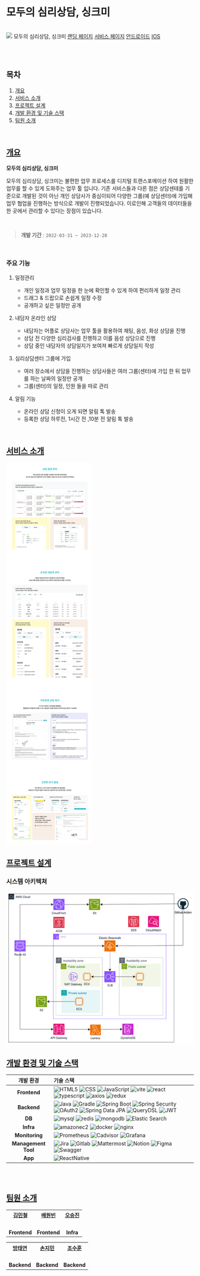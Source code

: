 # 모두의 심리상담, 싱크미

<br/>
<img src="../resource/img/main.png />
<br/><br/>

> 싱크미는 심리상담사분들의 업무를 도와드리는 업무 툴 입니다.

<br/>

|모두의 심리상담, 싱크미|
| :------: |
|[랜딩 페이지](https://thinkme.co.kr)|
|[서비스 페이지](https://app.thinkme.co.kr)|
|[안드로이드](https://play.google.com/store/search?q=%EC%8B%B1%ED%81%AC%EB%AF%B8&c=apps&hl=ko)|
|[IOS](https://apps.apple.com/kr/app/%EC%8B%B1%ED%81%AC%EB%AF%B8-%EB%AA%A8%EB%91%90%EC%9D%98-%EC%8B%AC%EB%A6%AC%EC%83%81%EB%8B%B4/id1658472436)|

<br><br>

## 목차
1. [개요](#개요)
2. [서비스 소개](#서비스-소개)
3. [프로젝트 설계](#프로젝트-설계)
4. [개발 환경 및 기술 스택](#개발-환경-및-기술-스택)
5. [팀원 소개](#팀원-소개)

<br/>

## [개요](#목차)

**모두의 심리상담, 싱크미**

모두의 심리상담, 싱크미는 불편한 업무 프로세스를 디지털 트랜스포메이션 하여 원활한 업무를 할 수 있게 도와주는 업무 툴 입니다. 기존 서비스들과 다른 점은 상담센테를 기준으로 개발된 것이 아닌 개인 상담사가 중심이되어 다양한 그룹(예 상담센터)에 가입해 업무 협업을 진행하는 방식으로 개발이 진행되었습니다. 이로인해 고객들의 데이터들을 한 곳에서 관리할 수 있다는 장점이 있습니다.

<br>

> **개발 기간** : `2022-03-31 ~ 2023-12-28`

<br>

### 주요 기능

1. 일정관리
    - 개인 일정과 업무 일정을 한 눈에 확인할 수 있게 하여 편리하게 일정 관리
    - 드래그 & 드랍으로 손쉽게 일정 수정
    - 공개하고 싶은 일정만 공개
      
2. 내담자 온라인 상담
    - 내담자는 어플로 상담사는 업무 툴을 활용하여 채팅, 음성, 화상 상담을 진행
    - 상담 전 다양한 심리검사를 진행하고 이를 음성 상담으로 진행
    - 상담 중인 내담자의 상담일지가 보여져 빠르게 상담일지 작성
      
3. 심리상담센터 그룹에 가입
    - 여러 장소에서 상담을 진행하는 상담사들은 여러 그룹(센터)에 가입 한 뒤 업무를 하는 날짜의 일정만 공개
    - 그룹(센터)의 일정, 인원 들을 따로 관리
      
4. 알림 기능
     - 온라인 상담 신청이 오게 되면 알림 톡 발송
     - 등록한 상담 하루전, 1시간 전 ,10분 전 알림 톡 발송

<br/>

## [서비스 소개](#목차)
<img src="../resource/img/서비스.png" />


## [프로젝트 설계](#목차)

### 시스템 아키텍쳐
<img src="../resource/img/아키텍쳐.png" />


<br/>


## [개발 환경 및 기술 스택](#목차)

|  개발 환경  | 기술 스택 |
|:-------:|:---------------------------------------------------------------------------------------------------------------------------------------------------------------------------------------------------------------------------------------------------------------------------------------------------------------------------------------------------------------------------------------------------------------------------------------------------------------------------------------------------------------------------------------------------------------------------------------------------------------------------------------------------------------------------------------------------------------------------------------------------------------------------------------------------------------------------------------------------------------------------------------------------------------------------------------------|
| **Frontend** |![HTML5](https://img.shields.io/badge/HTML5-E34F26?style=for-the-badge&logo=HTML5&logoColor=white) ![CSS](https://img.shields.io/badge/CSS-1572b6?style=for-the-badge&logo=css3&logoColor=white) ![JavaScript](https://img.shields.io/badge/JavaScript-F7DF1E?style=for-the-badge&logo=JavaScript&logoColor=white) ![vite](https://img.shields.io/badge/vite-646CFF?style=for-the-badge&logo=vite&logoColor=white) ![react](https://img.shields.io/badge/react-61DAFB?style=for-the-badge&logo=react&logoColor=white) ![typescript](https://img.shields.io/badge/typescript-3178C6?style=for-the-badge&logo=typescript&logoColor=white) ![axios](https://img.shields.io/badge/axios-5A29E4?style=for-the-badge&logo=axios&logoColor=white)  ![redux](https://img.shields.io/badge/redux-764ABC?style=for-the-badge&logo=redux&logoColor=white) |
| **Backend** | ![Java](https://img.shields.io/badge/Java_17-ED8B00?style=for-the-badge&logo=openjdk&logoColor=white) ![Gradle](https://img.shields.io/badge/Gradle-02303A?style=for-the-badge&logo=gradle&logoColor=white) ![Spring Boot](https://img.shields.io/badge/Spring_Boot_3.3.1-6DB33F?style=for-the-badge&logo=spring&logoColor=white) ![Spring Security](https://img.shields.io/badge/Spring_Security-6DB33F?style=for-the-badge&logo=spring-security&logoColor=white) ![OAuth2](https://img.shields.io/badge/OAuth2-6DB33F?style=for-the-badge&logo=spring-security&logoColor=white) ![Spring Data JPA](https://img.shields.io/badge/Spring_Data_JPA-gray?style=for-the-badge&logo=Spring_Data_JPA&logoColor=white) ![QueryDSL](https://img.shields.io/badge/QueryDSL-0078D4?style=for-the-badge&logo=Querydsl&logoColor=white) ![JWT](https://img.shields.io/badge/JWT-000000?style=for-the-badge&logo=json-web-tokens&logoColor=white)  |
|   **DB**    | ![mysql](https://img.shields.io/badge/mysql-4479A1?style=for-the-badge&logo=mysql&logoColor=white) ![redis](https://img.shields.io/badge/redis-DC382D?style=for-the-badge&logo=redis&logoColor=white) ![mongodb](https://img.shields.io/badge/mongodb-47A248?style=for-the-badge&logo=mongodb&logoColor=white)  ![Elastic Search](https://img.shields.io/badge/elasticsearch-005571?style=for-the-badge&logo=elasticsearch&logoColor=white)|
|   **Infra**   | ![amazonec2](https://img.shields.io/badge/amazon_ec2-FF9900?style=for-the-badge&logo=amazonec2&logoColor=white)  ![docker](https://img.shields.io/badge/docker-2496ED?style=for-the-badge&logo=docker&logoColor=white) ![nginx](https://img.shields.io/badge/nginx-009639?style=for-the-badge&logo=nginx&logoColor=white) |
|**Monitoring**|![Prometheus](https://img.shields.io/badge/Prometheus-E6522C?style=for-the-badge&logo=prometheus&logoColor=white) ![Cadvisor](https://img.shields.io/badge/cadvisor%20-7B7D7F?style=for-the-badge&logo=cadvisor%20&logoColor=white) ![Grafana](https://img.shields.io/badge/Grafana-F46800?style=for-the-badge&logo=Grafana&logoColor=white)
|   **Management Tool**   | ![Jira](https://img.shields.io/badge/jira-0052CC?style=for-the-badge&logo=jira&logoColor=white) ![Gitlab](https://img.shields.io/badge/GitLab-FC6D26?style=for-the-badge&logo=GitLab&logoColor=white) ![Mattermost](https://img.shields.io/badge/mattermost-0058CC?style=for-the-badge&logo=mattermost&logoColor=white)  ![Notion](https://img.shields.io/badge/Notion-000000.svg?style=for-the-badge&logo=notion&logoColor=white) ![Figma](https://img.shields.io/badge/figma-F24E1E?style=for-the-badge&logo=figma&logoColor=white) ![Swagger](https://img.shields.io/badge/-Swagger-%23Clojure?style=for-the-badge&logo=swagger&logoColor=white)|
|**App**|![ReactNative](https://img.shields.io/badge/ReactNative-61DAFB?style=for-the-badge)|

<br/>
<br/>

## [팀원 소개](#목차)

<table align="center">
  <tr>
    <th style="text-align: center;"><a href="https://github.com/hongsam100">김민철</a></th>
    <th style="text-align: center;"><a href="https://github.com/baebini11">배원빈</a></th>
    <th style="text-align: center;"><a href="https://github.com/maison01006">오승진</a></th>
  </tr>
  <tr>
    <td style="text-align: center;"><img src="../resources/img/김민철.png" alt="" width="150px"/></td>
    <td style="text-align: center;"><img src="../resources/img/배원빈.png" alt="" width="150px"/></td>
    <td style="text-align: center;"><img src="../resources/img/오승진.png" alt="" width="150px" /></td>
  </tr>
  <tr>
    <td style="text-align: center;"><b>Frontend</b></td>
    <td style="text-align: center;"><b>Frontend</b></td>
    <td style="text-align: center;"><b>Infra</b></td>
  </tr>
</table>

<table align="center">
  <tr>
    <th style="text-align: center;"><a href="https://github.com/BTY-97">방태연</a></th>
    <th style="text-align: center;"><a href="https://github.com/jmxx219">손지민</a></th>
    <th style="text-align: center;"><a href="https://github.com/s2hoon">조수훈</a></th>
  </tr>
  <tr>
    <td style="text-align: center;"><img src="../resources/img/방태연.png" alt="" width="150px" /></td>
    <td style="text-align: center;"><img src="../resources/img/손지민.png" alt="" width="150px"/></td>
    <td style="text-align: center;"><img src="../resources/img/조수훈.png" alt="" width="150px" /></td>
  </tr>
  <tr>
    <td style="text-align: center;"><b>Backend</b></td>
    <td style="text-align: center;"><b>Backend</b></td>
    <td style="text-align: center;"><b>Backend</b></td>
  </tr>
</table>
